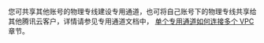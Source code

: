 您可共享其他账号的物理专线建设专用通道，也可将自己账号下的物理专线共享给其他腾讯云客户，详情请参见专用通道文档中， [单个专用通道如何连接多个 VPC](https://cloud.tencent.com/document/product/216/19250) 章节。

